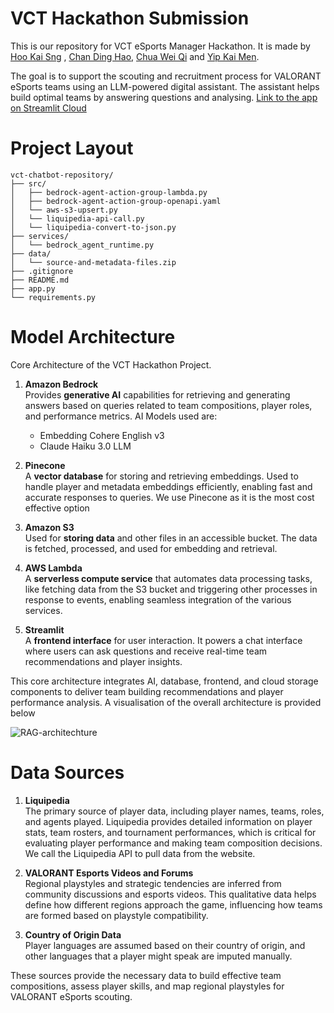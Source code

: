 # VCT Hackathon Submission

This is our repository for VCT eSports Manager Hackathon. It is made by [Hoo Kai Sng](https://www.linkedin.com/in/kai-sng-hoo-081a3622a/) , [Chan Ding Hao](https://www.linkedin.com/in/dhchan/), [Chua Wei Qi](https://www.linkedin.com/in/wei-qi-chua/) and [Yip Kai Men](https://www.linkedin.com/in/yipkaimen/). 

The goal is to support the scouting and recruitment process for VALORANT eSports teams using an LLM-powered digital assistant. The assistant helps build optimal teams by answering questions and analysing. 
[Link to the app on Streamlit Cloud](https://vct-hackathon-bot-kwjf4xyujwrvhntrmnp55i.streamlit.app/)

# Project Layout 
```
vct-chatbot-repository/
├── src/
│   ├── bedrock-agent-action-group-lambda.py
│   ├── bedrock-agent-action-group-openapi.yaml
│   └── aws-s3-upsert.py
│   └── liquipedia-api-call.py
│   └── liquipedia-convert-to-json.py
├── services/
│   └── bedrock_agent_runtime.py
├── data/
│   └── source-and-metadata-files.zip
├── .gitignore
├── README.md
├── app.py
└── requirements.py
```

# Model Architecture 
Core Architecture of the VCT Hackathon Project. 

1. **Amazon Bedrock**  
   Provides **generative AI** capabilities for retrieving and generating answers based on queries related to team compositions, player roles, and performance metrics. AI Models used are:
   - Embedding Cohere English v3
   - Claude Haiku 3.0 LLM 

3. **Pinecone**  
   A **vector database** for storing and retrieving embeddings. Used to handle player and metadata embeddings efficiently, enabling fast and accurate responses to queries. We use Pinecone as it is the most cost effective option 

4. **Amazon S3**  
   Used for **storing data** and other files in an accessible bucket. The data is fetched, processed, and used for embedding and retrieval.

5. **AWS Lambda**  
   A **serverless compute service** that automates data processing tasks, like fetching data from the S3 bucket and triggering other processes in response to events, enabling seamless integration of the various services.

6. **Streamlit**  
   A **frontend interface** for user interaction. It powers a chat interface where users can ask questions and receive real-time team recommendations and player insights.

This core architecture integrates AI, database, frontend, and cloud storage components to deliver team building recommendations and player performance analysis. A visualisation of the overall architecture is provided below 

![RAG-architechture](https://github.com/user-attachments/assets/7e607642-563f-4533-abd4-4e97120515c9)

# Data Sources 

1. **Liquipedia**  
   The primary source of player data, including player names, teams, roles, and agents played. Liquipedia provides detailed information on player stats, team rosters, and tournament performances, which is critical for evaluating player performance and making team composition decisions. We call the Liquipedia API to pull data from the website.

2. **VALORANT Esports Videos and Forums**  
   Regional playstyles and strategic tendencies are inferred from community discussions and esports videos. This qualitative data helps define how different regions approach the game, influencing how teams are formed based on playstyle compatibility.

3. **Country of Origin Data**  
   Player languages are assumed based on their country of origin, and other languages that a player might speak are imputed manually.


These sources provide the necessary data to build effective team compositions, assess player skills, and map regional playstyles for VALORANT eSports scouting.


